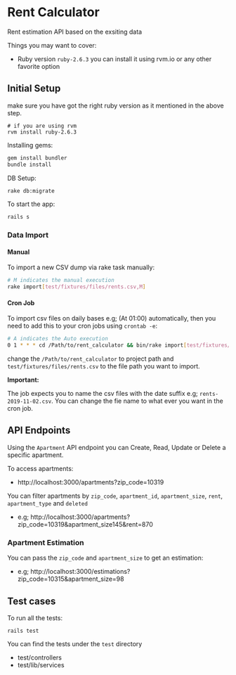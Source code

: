 # Rent Calculator

Rent estimation API based on the exsiting data

Things you may want to cover:

* Ruby version
	`ruby-2.6.3`
	you can install it using rvm.io or any other favorite option

## Initial Setup
make sure you have got the right ruby version as it mentioned in the above step.

```
# if you are using rvm
rvm install ruby-2.6.3
```

Installing gems:

```bash
gem install bundler
bundle install
```

DB Setup:

```bash
rake db:migrate
```
To start the app:

```bash
rails s
```

### Data Import

#### Manual

To import a new CSV dump via rake task manually:


```bash
# M indicates the manual execution
rake import[test/fixtures/files/rents.csv,M]
```
#### Cron Job

To import csv files on daily bases e.g; (At 01:00) automatically, then you need to add this to your cron jobs using `crontab -e`:

```bash
# A indicates the Auto execution
0 1 * * * cd /Path/to/rent_calculator && bin/rake import[test/fixtures/files/rents,A]
```
change the `/Path/to/rent_calculator` to project path and `test/fixtures/files/rents.csv` to the file path you want to import.

**Important:**

The job expects you to name the csv files with the date suffix e.g; `rents-2019-11-02.csv`. You can change the fie name to what ever you want in the cron job.

## API Endpoints
Using the `Apartment` API endpoint you can Create, Read, Update or Delete a specific apartment.

To access apartments:

- http://localhost:3000/apartments?zip_code=10319

You can filter apartments by `zip_code`, `apartment_id`, `apartment_size`, `rent`, `apartment_type` and `deleted`

- e.g; http://localhost:3000/apartments?zip_code=10319&apartment_size145&rent=870

### Apartment Estimation
You can pass the `zip_code` and `apartment_size` to get an estimation:

- e.g; http://localhost:3000/estimations?zip_code=10315&apartment_size=98

## Test cases
To run all the tests:

`rails test`

You can find the tests under the `test` directory
- test/controllers
- test/lib/services